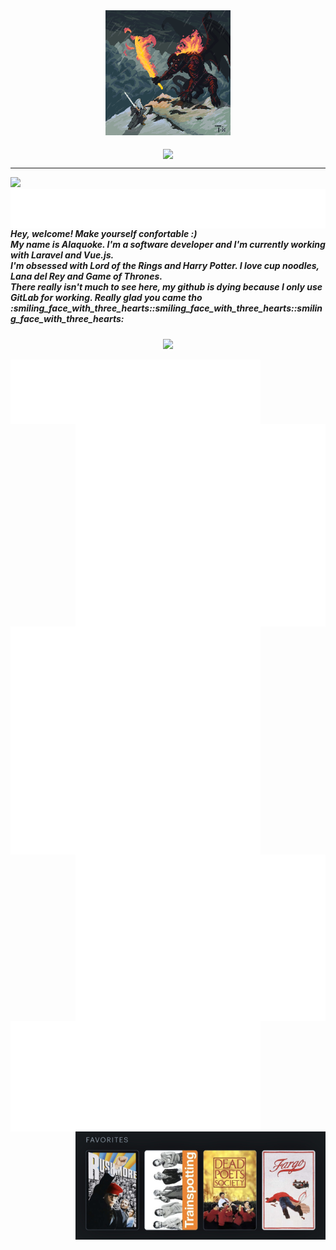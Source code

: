 <div align="center">
    <img width="200" src='balrog.gif'/>
</div>
<br>
<div>
    <div align="center">
            <img align='center' src='https://user-images.githubusercontent.com/88796071/225752409-1d2e13c8-3119-4e57-b8b9-73efe5b09928.gif'/>
    </div>
    <hr>
    <img src="https://spotify-github-profile.kittinanx.com/api/view.svg?uid=31tuwi5m55cgkq47z6xfuy6c5sna&redirect=true][https://spotify-github-profile.kittinanx.com/api/view.svg?uid=31tuwi5m55cgkq47z6xfuy6c5sna&cover_image=true&theme=novatorem&show_offline=true&background_color=e3ccff&interchange=true&bar_color=ffa3ba&bar_color_cover=false"/>
    <img align="right" src='metrics.plugin.fortune.svg'/>
</div>

<div align='left'><h5>Hey, welcome! Make yourself confortable :)<br/> My name is Alaquoke. I'm a software developer and I'm currently working with Laravel and Vue.js.<br> I'm obsessed with Lord of the Rings and Harry Potter. I love cup noodles, Lana del Rey and Game of Thrones.<br/>There really isn't much to see here, my github is dying because I only use GitLab for working. Really glad you came tho :smiling_face_with_three_hearts::smiling_face_with_three_hearts::smiling_face_with_three_hearts: </h5>
<p align="center">
  <a href="https://skillicons.dev">
    <img src="https://skillicons.dev/icons?i=laravel,php,javascript,vue,vuetify,mysql,bootstrap,git,gitlab,notion" />
  </a>
</p>
 <img align='left' width="400" src='languages.svg'/>
<img align='right' width="400" src='metrics.plugin.achievements.compact.svg'/>
</div>
<div>
<img align='left' width="400" src='isocalendar.svg'/>
</div>
<div>
     <img align='left' width="400" src='metrics.plugin.wakatime.svg'/>

 <img align='right'  width="400" src='metrics.plugin.anilist.svg'/>
</div>
<div>
 <img align='left' width="400" src='metrics.plugin.activity.svg'/>
 <img align='right' width="400" src="fourfavorites.jpeg"/>
</div>




